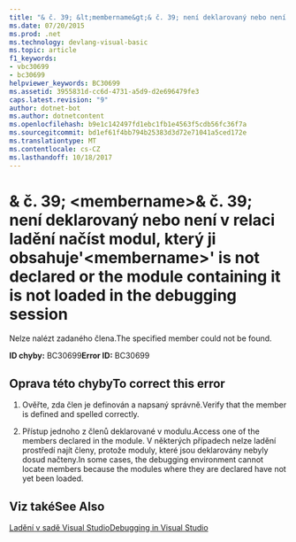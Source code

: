 ```yaml
---
title: "& č. 39; &lt;membername&gt;& č. 39; není deklarovaný nebo není v relaci ladění načíst modul, který ji obsahuje"
ms.date: 07/20/2015
ms.prod: .net
ms.technology: devlang-visual-basic
ms.topic: article
f1_keywords:
- vbc30699
- bc30699
helpviewer_keywords: BC30699
ms.assetid: 3955831d-cc6d-4731-a5d9-d2e696479fe3
caps.latest.revision: "9"
author: dotnet-bot
ms.author: dotnetcontent
ms.openlocfilehash: b9e1c142497fd1ebc1fb1e4563f5cdb56fc36f7a
ms.sourcegitcommit: bd1ef61f4bb794b25383d3d72e71041a5ced172e
ms.translationtype: MT
ms.contentlocale: cs-CZ
ms.lasthandoff: 10/18/2017
---
```

# <a name="39ltmembernamegt39-is-not-declared-or-the-module-containing-it-is-not-loaded-in-the-debugging-session"></a><span data-ttu-id="fc313-102">& č. 39; &lt;membername&gt;& č. 39; není deklarovaný nebo není v relaci ladění načíst modul, který ji obsahuje</span><span class="sxs-lookup"><span data-stu-id="fc313-102">&#39;&lt;membername&gt;&#39; is not declared or the module containing it is not loaded in the debugging session</span></span>
<span data-ttu-id="fc313-103">Nelze nalézt zadaného člena.</span><span class="sxs-lookup"><span data-stu-id="fc313-103">The specified member could not be found.</span></span>  
  
 <span data-ttu-id="fc313-104">**ID chyby:** BC30699</span><span class="sxs-lookup"><span data-stu-id="fc313-104">**Error ID:** BC30699</span></span>  
  
## <a name="to-correct-this-error"></a><span data-ttu-id="fc313-105">Oprava této chyby</span><span class="sxs-lookup"><span data-stu-id="fc313-105">To correct this error</span></span>  
  
1.  <span data-ttu-id="fc313-106">Ověřte, zda člen je definován a napsaný správně.</span><span class="sxs-lookup"><span data-stu-id="fc313-106">Verify that the member is defined and spelled correctly.</span></span>  
  
2.  <span data-ttu-id="fc313-107">Přístup jednoho z členů deklarované v modulu.</span><span class="sxs-lookup"><span data-stu-id="fc313-107">Access one of the members declared in the module.</span></span> <span data-ttu-id="fc313-108">V některých případech nelze ladění prostředí najít členy, protože moduly, které jsou deklarovány nebyly dosud načteny.</span><span class="sxs-lookup"><span data-stu-id="fc313-108">In some cases, the debugging environment cannot locate members because the modules where they are declared have not yet been loaded.</span></span>  
  
## <a name="see-also"></a><span data-ttu-id="fc313-109">Viz také</span><span class="sxs-lookup"><span data-stu-id="fc313-109">See Also</span></span>  
 [<span data-ttu-id="fc313-110">Ladění v sadě Visual Studio</span><span class="sxs-lookup"><span data-stu-id="fc313-110">Debugging in Visual Studio</span></span>](/visualstudio/debugger/debugging-in-visual-studio)

